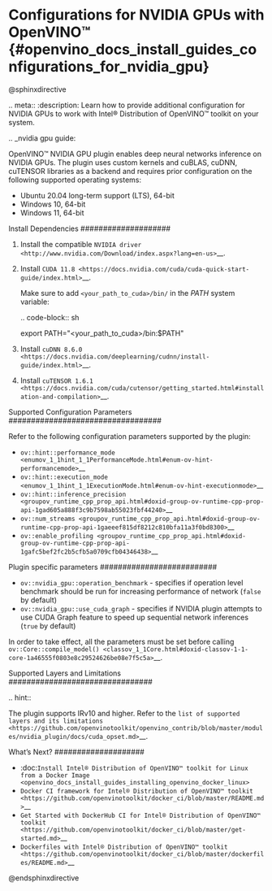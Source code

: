 # Configurations for NVIDIA GPUs with OpenVINO™ {#openvino_docs_install_guides_configurations_for_nvidia_gpu}

@sphinxdirective

.. meta::
   :description: Learn how to provide additional configuration for NVIDIA 
                 GPUs to work with Intel® Distribution of OpenVINO™ toolkit 
                 on your system.


.. _nvidia gpu guide:

OpenVINO™ NVIDIA GPU plugin enables deep neural networks inference on NVIDIA GPUs. 
The plugin uses custom kernels and cuBLAS, cuDNN, cuTENSOR libraries as a backend 
and requires prior configuration on the following supported operating systems:

* Ubuntu 20.04 long-term support (LTS), 64-bit
* Windows 10, 64-bit
* Windows 11, 64-bit


Install Dependencies
####################

1. Install the compatible `NVIDIA driver <http://www.nvidia.com/Download/index.aspx?lang=en-us>`__.
2. Install `CUDA 11.8 <https://docs.nvidia.com/cuda/cuda-quick-start-guide/index.html>`__.

   Make sure to add ``<your_path_to_cuda>/bin/`` in the *PATH* system variable:

   .. code-block:: sh

      export PATH="<your_path_to_cuda>/bin:$PATH"

3. Install `cuDNN 8.6.0 <https://docs.nvidia.com/deeplearning/cudnn/install-guide/index.html>`__.
4. Install `cuTENSOR 1.6.1 <https://docs.nvidia.com/cuda/cutensor/getting_started.html#installation-and-compilation>`__.


Supported Configuration Parameters
##################################

Refer to the following configuration parameters supported by the plugin:

* `ov::hint::performance_mode <enumov_1_1hint_1_1PerformanceMode.html#enum-ov-hint-performancemode>`__
* `ov::hint::execution_mode <enumov_1_1hint_1_1ExecutionMode.html#enum-ov-hint-executionmode>`__
* `ov::hint::inference_precision <groupov_runtime_cpp_prop_api.html#doxid-group-ov-runtime-cpp-prop-api-1gad605a888f3c9b7598ab55023fbf44240>`__
* `ov::num_streams <groupov_runtime_cpp_prop_api.html#doxid-group-ov-runtime-cpp-prop-api-1gaeeef815df8212c810bfa11a3f0bd8300>`__
* `ov::enable_profiling <groupov_runtime_cpp_prop_api.html#doxid-group-ov-runtime-cpp-prop-api-1gafc5bef2fc2b5cfb5a0709cfb04346438>`__

Plugin specific parameters
##########################

* ``ov::nvidia_gpu::operation_benchmark`` - specifies if operation level benchmark should be run for increasing performance of network (``false`` by default)
* ``ov::nvidia_gpu::use_cuda_graph`` - specifies if NVIDIA plugin attempts to use CUDA Graph feature to speed up sequential network inferences (``true`` by default)

In order to take effect, all the parameters must be set before calling `ov::Core::compile_model() <classov_1_1Core.html#doxid-classov-1-1-core-1a46555f0803e8c29524626be08e7f5c5a>`__.

Supported Layers and Limitations
################################

.. hint::

   The plugin supports IRv10 and higher. Refer to the 
   `list of supported layers and its limitations <https://github.com/openvinotoolkit/openvino_contrib/blob/master/modules/nvidia_plugin/docs/cuda_opset.md>`__.


What’s Next?
####################

* :doc:`Install Intel® Distribution of OpenVINO™ toolkit for Linux from a Docker Image <openvino_docs_install_guides_installing_openvino_docker_linux>`
* `Docker CI framework for Intel® Distribution of OpenVINO™ toolkit <https://github.com/openvinotoolkit/docker_ci/blob/master/README.md>`__
* `Get Started with DockerHub CI for Intel® Distribution of OpenVINO™ toolkit <https://github.com/openvinotoolkit/docker_ci/blob/master/get-started.md>`__
* `Dockerfiles with Intel® Distribution of OpenVINO™ toolkit <https://github.com/openvinotoolkit/docker_ci/blob/master/dockerfiles/README.md>`__

@endsphinxdirective
